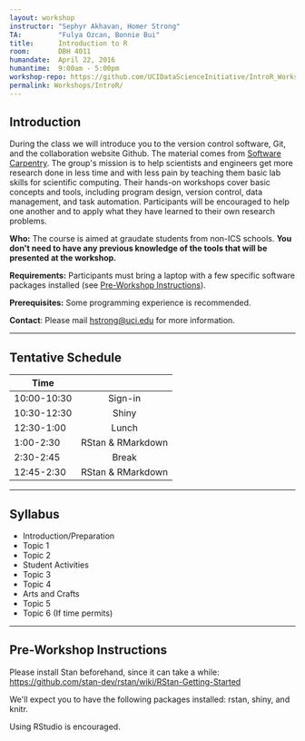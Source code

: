 ```yaml
---
layout: workshop
instructor: "Sephyr Akhavan, Homer Strong"
TA: 		"Fulya Ozcan, Bonnie Bui"
title: 		Introduction to R
room:		DBH 4011
humandate:	April 22, 2016
humantime:	9:00am - 5:00pm
workshop-repo: https://github.com/UCIDataScienceInitiative/IntroR_Workshop 
permalink: Workshops/IntroR/
---
```


## Introduction

During the class we will introduce you to the version control software, Git, and the collaboration website Github. The material comes from [Software Carpentry](http://software-carpentry.org). The group's mission is to help scientists and engineers get more research done in less time and with less pain by teaching them basic lab skills for scientific computing. Their hands-on workshops cover basic concepts and tools, including program design, version control, data management, and task automation. Participants will be encouraged to help one another and to apply what they have learned to their own research problems.

**Who:** The course is aimed at graudate students from non-ICS schools. **You don't need to have any previous knowledge of the tools that will be presented at the workshop.**

**Requirements:** Participants must bring a laptop with a few specific software packages installed (see [Pre-Workshop Instructions](#Instructions)). 

**Prerequisites:** Some programming experience is recommended. 

**Contact**: Please mail [hstrong@uci.edu](mailto:hstrong@uci.edu) for more information.

* * *



## <a name="Schedule"></a>Tentative Schedule

| Time	       	|           	|
| ------------- |:-------------:|
| 10:00-10:30   | Sign-in 		|
| 10:30-12:30   | Shiny   		|
| 12:30-1:00	| Lunch			|
| 1:00-2:30		| RStan & RMarkdown |
| 2:30-2:45		| Break			|
| 12:45-2:30	| RStan & RMarkdown |

* * *



## <a name="Syllabus"></a>Syllabus

* Introduction/Preparation
* Topic 1
* Topic 2
* Student Activities
* Topic 3
* Topic 4
* Arts and Crafts
* Topic 5
* Topic 6 (If time permits)

* * *


## <a name="Instructions"></a>Pre-Workshop Instructions

Please install Stan beforehand, since it can take a while: https://github.com/stan-dev/rstan/wiki/RStan-Getting-Started

We'll expect you to have the following packages installed: rstan, shiny, and knitr.

Using RStudio is encouraged.

